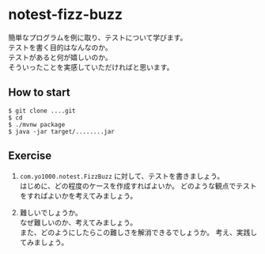 # notest-fizz-buzz
簡単なプログラムを例に取り、テストについて学びます。  
テストを書く目的はなんなのか。  
テストがあると何が嬉しいのか。  
そういったことを実感していただければと思います。

## How to start

```
$ git clone ....git
$ cd 
$ ./mvnw package
$ java -jar target/........jar
```

## Exercise

1. `com.yo1000.notest.FizzBuzz` に対して、テストを書きましょう。  
  はじめに、どの程度のケースを作成すればよいか。
  どのような観点でテストをすればよいかを考えてみましょう。

2. 難しいでしょうか。  
  なぜ難しいのか、考えてみましょう。  
  また、どのようにしたらこの難しさを解消できるでしょうか。
  考え、実践してみましょう。

